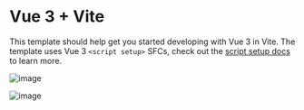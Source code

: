 # Vue 3 + Vite

This template should help get you started developing with Vue 3 in Vite. The template uses Vue 3 `<script setup>` SFCs, check out the [script setup docs](https://v3.vuejs.org/api/sfc-script-setup.html#sfc-script-setup) to learn more.


![image](https://user-images.githubusercontent.com/42620311/184739558-bec049c3-b41a-4458-8108-c15d504fabac.png)


![image](https://user-images.githubusercontent.com/42620311/184739183-9e315eb5-2a5e-4e10-8944-0d9781a47d86.png)


